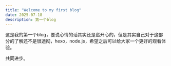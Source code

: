 ```yaml
---
title: "Welcome to my first blog"
date: 2025-07-18
description: 第一个blog
---
```


这是我的第一个blog，要说心情的话其实还是蛮开心的，但是其实自己对于这部分的了解还不是很透彻，hexo，node.js，希望之后可以给大家一个更好的观看体验。

共同进步。
